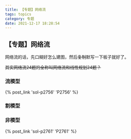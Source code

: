 ```yaml
---
title: 【专题】网络流
tags: topics
category: 专题
date: 2021-12-17 18:28:54
---
```


## 【专题】网络流

网络流的话，先口糊好怎么建图，然后~~复制~~默写一下板子就好了。

~~其实网络流24题的全称叫网络流和线性规划24题？~~

### 流模型
{% post_link 'sol-p2756' 'P2756' %}

### 割模型

### 非模型
{% post_link 'sol-p2761' 'P2761' %}
